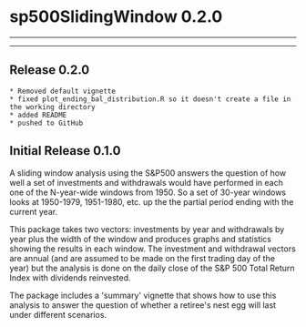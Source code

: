 # sp500SlidingWindow 0.2.0

-------------------------------------------------------------------------------
--------

## Release 0.2.0  
    * Removed default vignette
    * fixed plot_ending_bal_distribution.R so it doesn't create a file in the working directory
    * added README
    * pushed to GitHub

## Initial Release 0.1.0   

A sliding window analysis using the S&P500 answers the question of how well a set of investments and withdrawals would have performed in each one of the N-year-wide windows from 1950. So a set of 30-year windows looks at 1950-1979, 1951-1980, etc. up the the partial period ending with the current year.   

This package takes two vectors: investments by year and withdrawals by year plus the width of the window and produces graphs and statistics showing the results in each window. The investment and withdrawal vectors are annual (and are assumed to be made on the first trading day of the year) but the analysis is done on the daily close of the S&P 500 Total Return Index with dividends reinvested.   

The package includes a 'summary' vignette that shows how to use this analysis to answer the question of whether a retiree's nest egg will last under different scenarios.

